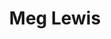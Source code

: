 ---
title: Meg Lewis
headshot: images/uploads/Meg_Lewis.jpg
job: Designer/Educator at Ghostly Ferns, Full Time You, Fool Proof
bio: Meg empowers individuals to discover their unique selves through books, video series, workshops, and talks titled "Full Time You." She also coaches, creates friendly experiences, and teaches workshops for happy companies. Meg founded Ghostly Ferns, an international collective of designers and commercial artists. In Minnesota, she co-founded Fool Proof, a shared workspace for creativity and collaboration.
webpage: http://darngood.co
---